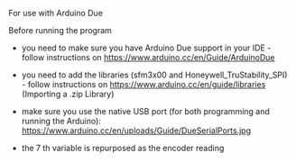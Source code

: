 For use with Arduino Due

Before running the program
- you need to make sure you have Arduino Due support in your IDE - follow instructions on https://www.arduino.cc/en/Guide/ArduinoDue
- you need to add the libraries (sfm3x00 and Honeywell_TruStability_SPI) - follow instructions on https://www.arduino.cc/en/guide/libraries (Importing a .zip Library)
- make sure you use the native USB port (for both programming and running the Arduino): https://www.arduino.cc/en/uploads/Guide/DueSerialPorts.jpg 

- the 7 th variable is repurposed as the encoder reading

